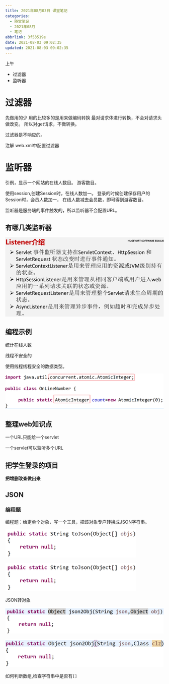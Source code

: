 ```yaml
---
title: 2021年08月03日 课堂笔记
categories:
  - 随堂笔记
  - 2021年08月
  - 笔记
abbrlink: 3f53519e
date: 2021-08-03 09:02:35
updated: 2021-08-03 09:02:35
---
```

上午
- 过滤器
- 监听器

# 过滤器
先做用的少
用的比较多的是用来做编码转换
最对请求体进行转换，不会对请求头做改变。
所以对get请求，不做转换。


过滤器是不响应的。

注解
web.xml中配置过滤器

# 监听器
引例，显示一个网站的在线人数目。
游客数目。

使用session,创建Session时，在线人数加一。
登录的时候创建保存用户的Session时，会员人数加一，
在线人数减去会员数，即可得到游客数目。

监听器是服务端的事件触发的，所以监听器不会配置URL。

## 有哪几类监听器



![image-20210803093926168](https://raw.githubusercontent.com/lanlan2017/images/master/Blog/2021/08/20210803093926.png)





## 编程示例

统计在线人数



线程不安全的

使用线程线程安全的数据类型。

![image-20210803094801574](https://raw.githubusercontent.com/lanlan2017/images/master/Blog/2021/08/20210803094801.png)



## 整理web知识点

一个URL只能给一个servlet

一个servlet可以监听多个URL


## 把学生登录的项目
**把增删改查做出来**

## JSON

### 编程题

编程题：给定单个对象，写一个工具，把该对象专户转换成JSON字符串。

![image-20210803104029739](https://raw.githubusercontent.com/lanlan2017/images/master/Blog/2021/08/20210803104029.png)

![](https://raw.githubusercontent.com/lanlan2017/images/master/Blog/2021/08/20210803104029.png)

JSON转对象

![image-20210803104432858](https://raw.githubusercontent.com/lanlan2017/images/master/Blog/2021/08/20210803104432.png)

![image-20210803104438270](https://raw.githubusercontent.com/lanlan2017/images/master/Blog/2021/08/20210803104438.png)

如何判断数组,检查字符串中是否有`[]`

